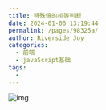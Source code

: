 ```yaml
---
title: 特殊值的相等判断
date: 2024-01-06 13:19:44
permalink: /pages/98325a/
author: Riverside Joy
categories:
  - 前端
  - javaScript基础
tags:
  - 
---
```


![img](https://cdn.jsdelivr.net/gh/MaiRen1997/mdPic/vueImg/202401241057913.png)
